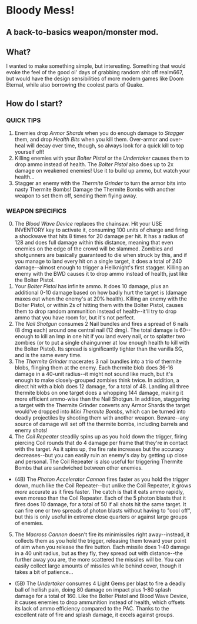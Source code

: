# Bloody Mess!
A back-to-basics weapon/monster mod.
---

## What?
I wanted to make something simple, but interesting. Something that would evoke the feel of the good ol' days of grabbing random shit off realm667, but would have the design sensibilities of more modern games like Doom Eternal, while also borrowing the coolest parts of Quake.

## How do I start?

### QUICK TIPS
1. Enemies drop *Armor Shards* when you do enough damage to *Stagger* them, and drop *Health Bits* when you kill them. Over-armor and over-heal will decay over time, though, so always look for a quick kill to top yourself off!
2. Killing enemies with your *Bolter Pistol* or the *Undertaker* causes them to drop ammo instead of health. The *Bolter Pistol* also does up to 2x damage on weakened enemies! Use it to build up ammo, but watch your health...
3. Stagger an enemy with the *Thermite Grinder* to turn the armor bits into nasty Thermite Bombs! Damage the Thermite Bombs with another weapon to set them off, sending them flying away.

### WEAPON SPECIFICS
0. The *Blood Wave Device* replaces the chainsaw. Hit your USE INVENTORY key to activate it, consuming 100 units of charge and firing a shockwave that hits 8 times for 20 damage per hit. It has a radius of 128 and does full damage within this distance, meaning that even enemies on the edge of the crowd will be slammed. Zombies and shotgunners are basically guaranteed to die when struck by this, and if you manage to land every hit on a single target, it does a total of 240 damage--almost enough to trigger a Hellknight's first stagger. Killing an enemy with the BWD causes it to drop ammo instead of health, just like the Bolter Pistol.
1. Your *Bolter Pistol* has infinite ammo. It does 10 damage, plus an additional 0-10 damage based on how badly hurt the target is (damage maxes out when the enemy's at 20% health). Killing an enemy with the Bolter Pistol, or within 2s of hitting them with the Bolter Pistol, causes them to drop random ammunition instead of health--it'll try to drop ammo that you have room for, but it's not perfect.
2. The *Nail Shotgun* consumes 2 Nail bundles and fires a spread of 6 nails (8 dmg each) around one central nail (12 dmg). The total damage is 60--enough to kill an Imp in one hit if you land every nail, or to splatter two zombies (or to put a single chaingunner at low enough health to kill with the Bolter Pistol). Its spread is significantly tighter than the vanilla SG, and is the same every time.
3. The *Thermite Grinder* macerates 3 nail bundles into a trio of thermite blobs, flinging them at the enemy. Each thermite blob does 36-16 damage in a 40-unit radius--it might not sound like much, but it's enough to make closely-grouped zombies think twice. In addition, a direct hit with a blob does 12 damage, for a total of 48. Landing all three thermite blobs on one target does a whopping 144 damage, making it more efficient ammo-wise than the Nail Shotgun. In addition, staggering a target with the Thermite Grinder converts any Armor Shards the target would've dropped into *Mini Thermite Bombs*, which can be turned into deadly projectiles by shooting them with another weapon. Beware--any source of damage will set off the thermite bombs, including barrels and enemy shots!
4. The *Coil Repeater* steadily spins up as you hold down the trigger, firing piercing Coil rounds that do 4 damage per frame that they're in contact with the target. As it spins up, the fire rate increases but the accuracy decreases--but you can easily ruin an enemy's day by getting up close and personal. The Coil Repeater is also useful for triggering Thermite Bombs that are sandwiched between other enemies.
- (4B) The *Photon Accelerator Cannon* fires faster as you hold the trigger down, much like the Coil Repeater--but unlike the Coil Repeater, it grows *more* accurate as it fires faster. The catch is that it eats ammo rapidly, even moreso than the Coil Repeater. Each of the 5 photon blasts that it fires does 10 damage, for a total of 50 if all shots hit the same target. It can fire one or two spreads of photon blasts without having to "cool off", but this is only useful in extreme close quarters or against large groups of enemies.
5. The *Macross Cannon* doesn't fire its minimissiles right away--instead, it collects them as you hold the trigger, releasing them toward your point of aim when you release the fire button. Each missile does 1-40 damage in a 40 unit radius, but as they fly, they spread out with distance--the further away you are, the more scattered the missiles will be. You can easily collect large amounts of missiles while behind cover, though it takes a bit of patience...
- (5B) The *Undertaker* consumes 4 Light Gems per blast to fire a deadly ball of hellish pain, doing 80 damage on impact plus 1-80 splash damage for a total of 160. Like the Bolter Pistol and Blood Wave Device, it causes enemies to drop ammunition instead of health, which offsets its lack of ammo efficiency compared to the PAC. Thanks to the excellent rate of fire and splash damage, it excels against groups.